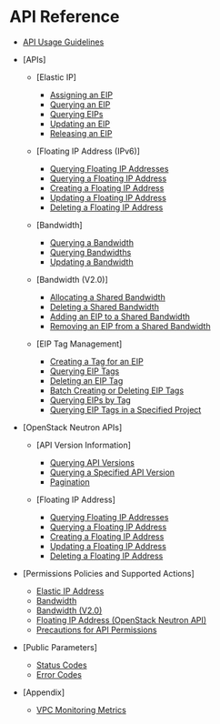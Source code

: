 # API Reference

-   [API Usage Guidelines](api-usage-guidelines.md)
-   [APIs]
    -   [Elastic IP]
        -   [Assigning an EIP](assigning-an-eip.md)
        -   [Querying an EIP](querying-an-eip.md)
        -   [Querying EIPs](querying-eips.md)
        -   [Updating an EIP](updating-an-eip.md)
        -   [Releasing an EIP](releasing-an-eip.md)

    -   [Floating IP Address \(IPv6\)]
        -   [Querying Floating IP Addresses](querying-floating-ip-addresses.md)
        -   [Querying a Floating IP Address](querying-a-floating-ip-address.md)
        -   [Creating a Floating IP Address](creating-a-floating-ip-address.md)
        -   [Updating a Floating IP Address](updating-a-floating-ip-address.md)
        -   [Deleting a Floating IP Address](deleting-a-floating-ip-address.md)

    -   [Bandwidth]
        -   [Querying a Bandwidth](querying-a-bandwidth.md)
        -   [Querying Bandwidths](querying-bandwidths.md)
        -   [Updating a Bandwidth](updating-a-bandwidth.md)

    -   [Bandwidth \(V2.0\)]
        -   [Allocating a Shared Bandwidth](allocating-a-shared-bandwidth.md)
        -   [Deleting a Shared Bandwidth](deleting-a-shared-bandwidth.md)
        -   [Adding an EIP to a Shared Bandwidth](adding-an-eip-to-a-shared-bandwidth.md)
        -   [Removing an EIP from a Shared Bandwidth](removing-an-eip-from-a-shared-bandwidth.md)

    -   [EIP Tag Management]
        -   [Creating a Tag for an EIP](creating-a-tag-for-an-eip.md)
        -   [Querying EIP Tags](querying-eip-tags.md)
        -   [Deleting an EIP Tag](deleting-an-eip-tag.md)
        -   [Batch Creating or Deleting EIP Tags](batch-creating-or-deleting-eip-tags.md)
        -   [Querying EIPs by Tag](querying-eips-by-tag.md)
        -   [Querying EIP Tags in a Specified Project](querying-eip-tags-in-a-specified-project.md)


-   [OpenStack Neutron APIs]
    -   [API Version Information]
        -   [Querying API Versions](querying-api-versions.md)
        -   [Querying a Specified API Version](querying-a-specified-api-version.md)
        -   [Pagination](pagination.md)

    -   [Floating IP Address]
        -   [Querying Floating IP Addresses](querying-floating-ip-addresses-0.md)
        -   [Querying a Floating IP Address](querying-a-floating-ip-address-1.md)
        -   [Creating a Floating IP Address](creating-a-floating-ip-address-2.md)
        -   [Updating a Floating IP Address](updating-a-floating-ip-address-3.md)
        -   [Deleting a Floating IP Address](deleting-a-floating-ip-address-4.md)


-   [Permissions Policies and Supported Actions]
    -   [Elastic IP Address](elastic-ip-address.md)
    -   [Bandwidth](bandwidth-5.md)
    -   [Bandwidth \(V2.0\)](bandwidth-(v2-0)-6.md)
    -   [Floating IP Address \(OpenStack Neutron API\)](floating-ip-address-(openstack-neutron-api).md)
    -   [Precautions for API Permissions](precautions-for-api-permissions.md)

-   [Public Parameters]
    -   [Status Codes](status-codes.md)
    -   [Error Codes](error-codes.md)

-   [Appendix]
    -   [VPC Monitoring Metrics](vpc-monitoring-metrics.md)


